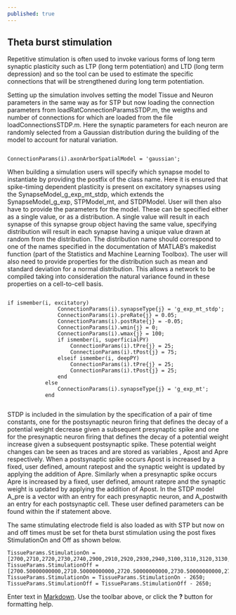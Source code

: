```yaml
---
published: true
---
```

## Theta burst stimulation
Repetitive stimulation is often used to invoke various forms of long term synaptic plasticity such as LTP (long term potentiation) and LTD (long term depression) and so the tool can be used to estimate the specific connections that will be strengthened during long term potentiation.

Setting up the simulation involves setting the model Tissue and Neuron parameters in the same way as for STP but now loading the connection parameters from loadRatConnectionParamsSTDP.m, the weigths and number of connections for which are loaded from the file loadConnectionsSTDP.m. Here the synaptic parameters for each neuron are randomly selected from a Gaussian distribution during the building of the model to account for natural variation. 

~~~~

ConnectionParams(i).axonArborSpatialModel = 'gaussian';

~~~~

When building a simulation users will specify which synapse model to instantiate by providing the postfix of the class name. Here it is ensured that spike-timing dependent plasticity is present on excitatory synapses using the SynapseModel_g_exp_mt_stdp, which extends the SynapseModel_g_exp, STPModel_mt, and STDPModel. User will then also have to provide the parameters for the model. These can be specified either as a single value, or as a distribution. A single value will result in each synapse of this synapse group object having the same value, specifying  distribution will result in each synapse having a unique value drawn at random from the distribution. The distribution name should correspond to one of the names specified in the documentation of MATLAB’s makedist function (part of the Statistics and Machine Learning Toolbox). The user will also need to provide properties for the distribution such as mean and standard deviation for a normal distribution. This allows a network to be compiled taking into consideration the natural variance found in these properties on a cell-to-cell basis.

~~~~

if ismember(i, excitatory)
                ConnectionParams(i).synapseType{j} = 'g_exp_mt_stdp';
                ConnectionParams(i).preRate{j} = 0.05;
                ConnectionParams(i).postRate{j} = -0.05;
                ConnectionParams(i).wmin{j} = 0;
                ConnectionParams(i).wmax{j} = 100;
                if ismember(i, superficialPY)
                    ConnectionParams(i).tPre{j} = 25;
                    ConnectionParams(i).tPost{j} = 75;
                elseif ismember(i, deepPY)
                    ConnectionParams(i).tPre{j} = 25;
                    ConnectionParams(i).tPost{j} = 25;
                end
            else
                ConnectionParams(i).synapseType{j} = 'g_exp_mt';
            end
            
~~~~

STDP is included in the simulation by the specification of a pair of time constants, one for the postsynaptic neuron firing that defines the decay of a potential weight decrease given a subsequent presynaptic spike and one for the presynaptic neuron firing that defines the decay of a potential weight increase given a subsequent postsynaptic spike. These potential weight changes can be seen as traces and are stored as variables , Apost and Apre respectively. When a postsynaptic spike occurs Apost is increased by a fixed, user defined, amount ratepost and the synaptic weight is updated by applying the addition of Apre. Similarly when a presynaptic spike occurs Apre is increased by a fixed, user defined, amount ratepre and the synaptic weight is updated by applying the addition of Apost. In the STDP model A_pre is a vector with an entry for each presynaptic neuron, and A_postwith an entry for each postsynaptic cell. These user defined parameters can be found within the if statement above.

The same stimulating electrode field is also loaded as with STP but now on and off times must be set for theta burst stimulation using the post fixes StimulationOn and Off as shown below. 

 ~~~~
 TissueParams.StimulationOn = [2700,2710,2720,2730,2740,2900,2910,2920,2930,2940,3100,3110,3120,3130,3140,3300,3310,3320,3330,3340,3500,3510,3520,3530,3540,3700,3710,3720,3730,3740,4940];
TissueParams.StimulationOff = [2700.50000000000,2710.50000000000,2720.50000000000,2730.50000000000,2740.50000000000,2900.50000000000,2910.50000000000,2920.50000000000,2930.50000000000,2940.50000000000,3100.50000000000,3110.50000000000,3120.50000000000,3130.50000000000,3140.50000000000,3300.50000000000,3310.50000000000,3320.50000000000,3330.50000000000,3340.50000000000,3500.50000000000,3510.50000000000,3520.50000000000,3530.50000000000,3540.50000000000,3700.50000000000,3710.50000000000,3720.50000000000,3730.50000000000,3740.50000000000,4940.50000000000];
TissueParams.StimulationOn = TissueParams.StimulationOn - 2650;
TissueParams.StimulationOff = TissueParams.StimulationOff - 2650;
~~~~


Enter text in [Markdown](http://daringfireball.net/projects/markdown/). Use the toolbar above, or click the **?** button for formatting help.
